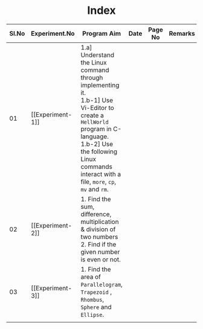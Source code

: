 <h1  align="center">Index</h1>


|Sl.No|Experiment.No|Program Aim|Date|Page No|Remarks|
|---|---|---|---|---|---|
|01|[[Experiment-1]]|1.a] Understand the Linux command through implementing it.<br/> 1.b-1] Use Vi-Editor to create a `HellWorld` program in C-language.<br /> 1.b-2] Use the following Linux commands interact with a file, `more`, `cp`, `mv` and `rm`.||||
|02|[[Experiment-2]]|1. Find the sum, difference, multiplication & division of two numbers <br /> 2. Find if the given number is even or not.||||
|03|[[Experiment-3]]|1.  Find the area of `Parallelogram`, `Trapezoid` , `Rhombus`, `Sphere` and `Ellipse`.||||
|||||||